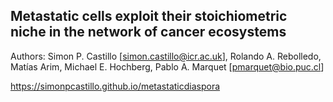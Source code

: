 ## Metastatic cells exploit their stoichiometric niche in the network of cancer ecosystems

Authors: Simon P. Castillo [simon.castillo@icr.ac.uk], Rolando A. Rebolledo, Matías Arim, Michael E. Hochberg, Pablo A. Marquet [pmarquet@bio.puc.cl]

https://simonpcastillo.github.io/metastaticdiaspora

